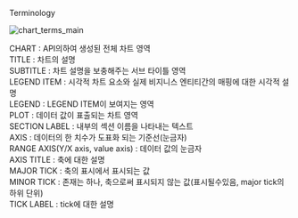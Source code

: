 Terminology


  ![chart_terms_main](https://user-images.githubusercontent.com/10599877/58941031-ea39d600-87b5-11e9-8fec-ab1705c33a1c.png)

<p>
CHART : API의하여 생성된 전체 차트 영역</br>
TITLE : 차트의 설명</br>
SUBTITLE : 차트 설명을 보충해주는 서브 타이틀 영역</br>
LEGEND ITEM : 시각적 차트 요소와 실제 비지니스 엔티티간의 매핑에 대한 시각적 설명</br>
LEGEND : LEGEND ITEM이 보여지는 영역</br>
PLOT : 데이터 값이 표출되는 차트 영역</br>
SECTION LABEL : 내부의 섹션 이름을 나타내는 텍스트</br>
AXIS : 데이터의 한 치수가 도표화 되는 기준선(눈금자)</br>
RANGE AXIS(Y/X axis, value axis) : 데이터 값의 눈금자</br>
AXIS TITLE : 축에 대한 설명</br>
MAJOR TICK : 축의 표시에서 표시되는 값</br>
MINOR TICK : 존재는 하나, 축으로써 표시되지 않는 값(표시될수있음, major tick의 하위 단위)</br>
TICK LABEL : tick에 대한 설명</br>
</p>


